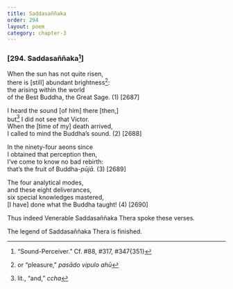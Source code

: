 ```yaml
---
title: Saddasaññaka
order: 294
layout: poem
category: chapter-3
---
```


### \[294. Saddasaññaka[^1]\]

When the sun has not quite risen,  
there is \[still\] abundant brightness[^2]:  
the arising within the world  
of the Best Buddha, the Great Sage. (1) \[2687\]

I heard the sound \[of him\] there \[then,\]  
but[^3] I did not see that Victor.  
When the \[time of my\] death arrived,  
I called to mind the Buddha’s sound. (2) \[2688\]

In the ninety-four aeons since  
I obtained that perception then,  
I’ve come to know no bad rebirth:  
that’s the fruit of Buddha-*pūjā*. (3) \[2689\]

The four analytical modes,  
and these eight deliverances,  
six special knowledges mastered,  
\[I have\] done what the Buddha taught! (4) \[2690\]

Thus indeed Venerable Saddasaññaka Thera spoke these verses.

The legend of Saddasaññaka Thera is finished.

[^1]: “Sound-Perceiver.” Cf. \#88, \#317, \#347{351}

[^2]: or “pleasure,” *pasādo vipulo ahū*

[^3]: lit., “and,” *<span class="diacritics" data-state="on">c</span><span class="no-diacritics" data-state="off">ch</span>a*
